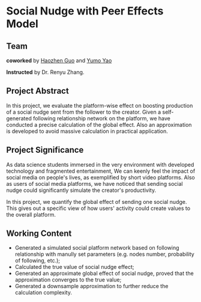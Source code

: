 # Social Nudge with Peer Effects Model

## Team
**coworked** by [Haozhen Guo](https://github.com/UrquhartG) and [Yumo Yao](https://github.com/YYM-yym)

**Instructed** by Dr. Renyu Zhang.

## Project Abstract
In this project, we evaluate the platform-wise effect on boosting production of a social nudge sent from the follower to the creator. Given a self-generated following relationship network on the platform, we have conducted a precise calculation of the global effect. Also an approximation is developed to avoid massive calculation in practical application. 

## Project Significance
As data science students immersed in the very environment with developed technology and fragmented entertainment, We can keenly feel the impact of social media on people's lives, as exemplified by short video platforms. Also as users of social media platforms, we have noticed that sending social nudge could significantly simulate the creator's productivity. 

In this project, we quantify the global effect of sending one social nudge. This gives out a specific view of how users' activity could create values to the overall platform. 

## Working Content
* Generated a simulated social platform network based on following relationship with manully set parameters (e.g. nodes number, probability of following, etc.);
* Calculated the true value of social nudge effect;
* Generated an approximate global effect of social nudge, proved that the approximation converges to the true value;
* Generated a downsample approximation to further reduce the calculation complexity. 



